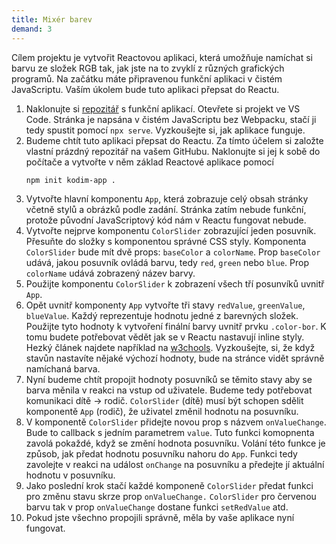 ```yaml
---
title: Mixér barev
demand: 3
---
```


Cílem projektu je vytvořit Reactovou aplikaci, která umožňuje namíchat si barvu ze složek RGB tak, jak jste na to zvyklí z různých grafických programů. Na začátku máte připravenou funkční aplikaci v čistém JavaScriptu. Vaším úkolem bude tuto aplikaci přepsat do Reactu.

1. Naklonujte si [repozitář](https://github.com/Czechitas-podklady-WEB/mixer-barev) s funkční aplikací. Otevřete si projekt ve VS Code. Stránka je napsána v čistém JavaScriptu bez Webpacku, stačí ji tedy spustit pomocí `npx serve`. Vyzkoušejte si, jak aplikace funguje.
1. Budeme chtít tuto aplikaci přepsat do Reactu. Za tímto účelem si založte vlastní prázdný repozitář na vašem GitHubu. Naklonujte si jej k sobě do počítače a vytvořte v něm základ Reactové aplikace pomocí
   ```
   npm init kodim-app .
   ```
1. Vytvořte hlavní komponentu `App`, která zobrazuje celý obsah stránky včetně stylů a obrázků podle zadání. Stránka zatím nebude funkční, protože původní JavaScriptový kód nám v Reactu fungovat nebude.
1. Vytvořte nejprve komponentu `ColorSlider` zobrazující jeden posuvník. Přesuňte do složky s komponentou správné CSS styly. Komponenta `ColorSlider` bude mít dvě props: `baseColor` a `colorName`. Prop `baseColor` udává, jakou posuvník ovládá barvu, tedy `red`, `green` nebo `blue`. Prop `colorName` udává zobrazený název barvy.
1. Použijte komponentu `ColorSlider` k zobrazení všech tří posunvíků uvnitř `App`.
1. Opět uvnitř komponenty `App` vytvořte tři stavy `redValue`, `greenValue`, `blueValue`. Každý reprezentuje hodnotu jedné z barevných složek. Použijte tyto hodnoty k vytvoření finální barvy uvnitř prvku `.color-bor`. K tomu budete potřebovat vědět jak se v Reactu nastavují inline styly. Hezký článek najdete například na [w3chools](https://www.w3schools.com/react/react_css.asp). Vyzkoušejte, si, že když stavůn nastavíte nějaké výchozí hodnoty, bude na stránce vidět správně namíchaná barva.
1. Nyní budeme chtít propojit hodnoty posuvníků se těmito stavy aby se barva měnila v reakci na vstup od uživatele. Budeme tedy potřebovat komunikaci dítě -> rodič. `ColorSlider` (dítě) musí být schopen sdělit komponentě `App` (rodič), že uživatel změnil hodnotu na posuvníku.
1. V komponentě `ColorSlider` přidejte novou prop s názvem `onValueChange`. Bude to callback s jedním parametrem `value`. Tuto funkci komopnenta zavolá pokaždé, když se změní hodnota posuvníku. Volání této funkce je způsob, jak předat hodnotu posuvníku nahoru do `App`. Funkci tedy zavolejte v reakci na událost `onChange` na posuvníku a předejte jí aktuální hodnotu v posuvníku.
1. Jako poslední krok stačí každé komponeně `ColorSlider` předat funkci pro změnu stavu skrze prop `onValueChange.` `ColorSlider` pro červenou barvu tak v prop `onValueChange` dostane funkci `setRedValue` atd.
1. Pokud jste všechno propojili správně, měla by vaše aplikace nyní fungovat.
